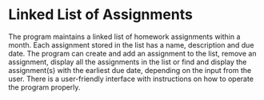 # Linked List of Assignments
The program maintains a linked list of homework assignments within a month. Each assignment stored in the list has a name, description and due date. The program can create and add an assignment to the list, remove an assignment, display all the assignments in the list or find and display the assignment(s) with the earliest due date, depending on the input from the user. There is a user-friendly interface with instructions on how to operate the program properly.
